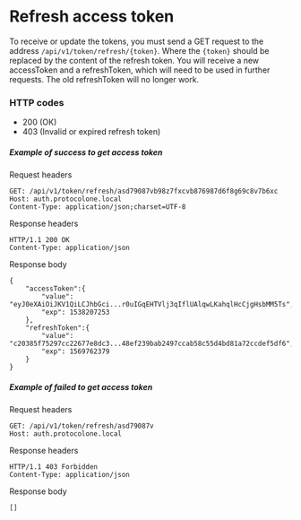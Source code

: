 Refresh access token
====================

To receive or update the tokens, you must send a GET request to the address
`/api/v1/token/refresh/{token}`. Where the `{token}` should be replaced by the content 
of the refresh token. You will receive a new accessToken and a refreshToken, which will 
need to be used in further requests. The old refreshToken will no longer work.

### HTTP codes
- 200 (ОК)
- 403 (Invalid or expired refresh token)

##### Example of success to get access token
Request headers

    GET: /api/v1/token/refresh/asd79087vb98z7fxcvb876987d6f8g69c8v7b6xc
    Host: auth.protocolone.local
    Content-Type: application/json;charset=UTF-8
    
Response headers

    HTTP/1.1 200 OK
    Content-Type: application/json
    
Response body

    {
        "accessToken":{
            "value": "eyJ0eXAiOiJKV1QiLCJhbGci...r0uIGqEHTVlj3qIflUAlqwLKahqlHcCjgHsbMM5Ts",
            "exp": 1538207253
        },
        "refreshToken":{
            "value": "c20385f75297cc22677e8dc3...48ef239bab2497ccab58c55d4bd81a72ccdef5df6",
            "exp": 1569762379
        }
    }

##### Example of failed to get access token
Request headers

    GET: /api/v1/token/refresh/asd79087v
    Host: auth.protocolone.local

Response headers

    HTTP/1.1 403 Forbidden
    Content-Type: application/json
    
Response body

    []
